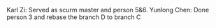 Karl Zi: Served as scurm master and person 5&6.
Yunlong Chen: Done person 3 and rebase the branch D to branch C
